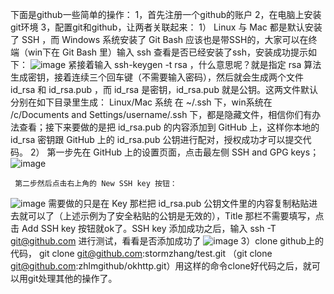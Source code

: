 下面是github一些简单的操作：
1，首先注册一个github的账户
2，在电脑上安装git环境
3，配置git和github，让两者关联起来：
1） Linux 与 Mac 都是默认安装了 SSH ，而 Windows 系统安装了 Git Bash 应该也是带SSH的，大家可以在终端（win下在 Git Bash 里）输入 ssh 查看是否已经安装了ssh，安装成功提示如下：
![image](https://github.com/zhlmgithub/github-test/blob/master/res/image/ssh2.png)
     紧接着输入 ssh-keygen -t rsa ，什么意思呢？就是指定 rsa 算法生成密钥，接着连续三个回车键（不需要输入密码），然后就会生成两个文件 id_rsa 和 id_rsa.pub ，而 id_rsa 是密钥，id_rsa.pub 就是公钥。这两文件默认分别在如下目录里生成： Linux/Mac 系统 在 ~/.ssh 下，win系统在 /c/Documents and Settings/username/.ssh 下，都是隐藏文件，相信你们有办法查看；接下来要做的是把 id_rsa.pub 的内容添加到 GitHub 上，这样你本地的 id_rsa 密钥跟 GitHub 上的 id_rsa.pub 公钥进行配对，授权成功才可以提交代码。
2） 第一步先在 GitHub 上的设置页面，点击最左侧 SSH and GPG keys；
![image](https://github.com/zhlmgithub/github-test/blob/master/res/image/ssh1.png)


     第二步然后点击右上角的 New SSH key 按钮：
  ![image](https://github.com/zhlmgithub/github-test/blob/master/res/image/ssh3.png)
     需要做的只是在 Key 那栏把 id_rsa.pub 公钥文件里的内容复制粘贴进去就可以了（上述示例为了安全粘贴的公钥是无效的），Title 那栏不需要填写，点击 Add SSH key 按钮就ok了。SSH key 添加成功之后，输入 ssh -T git@github.com 进行测试，看看是否添加成功了
     ![image](https://github.com/zhlmgithub/github-test/blob/master/res/image/ssh4.png)
 3）clone github上的代码， git clone git@github.com:stormzhang/test.git 
    （git clone git@github.com:zhlmgithub/okhttp.git）用这样的命令clone好代码之后，就可以用git处理其他的操作了。

